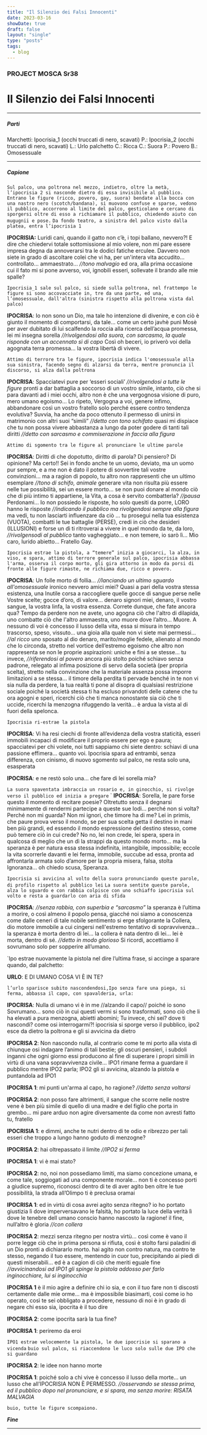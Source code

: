 ```yaml
---
title: "Il Silenzio dei Falsi Innocenti"
date: 2023-03-16
showDate: true
draft: false
layout: "single"
type: "posts"
tags:
  - blog
---
```


### PROJECT MOSCA Sr38

# Il Silenzio dei Falsi Innocenti

---
##### Parti
Marchetti: Ipocrisia_1 (occhi truccati di nero, scavati)
P.: Ipocrisia_2 (occhi truccati di nero, scavati)
L.: Urlo palchetto
C.: Ricca
C.: Suora
P.: Povero
B.: Omosessuale

---

##### Capione
`Sul palco, una poltrona nel mezzo, indietro, oltre la metà, l’ipocrisia 2 si nasconde dietro di essa invisibile al pubblico.`
`Entrano le figure (ricco, povero, gay, suora) bendate alla bocca con una nastro nero (scotch/bandana), si muovono confuse e sparse, vedono il pubblico, accorrono al limite del palco, gesticolano e cercano di sporgersi oltre di esso a richiamare il pubblico, chiedendo aiuto con mugugnii e pose.`
`Da fondo teatro, a sinistra del palco visto dalla platea, entra l’ipocrisia 1`

**IPOCRISIA:**
Luridi cani, quando il gatto non c’è, i topi ballano, nevvero?! E dire che chiedervi totale sottomissione al mio volere, non mi pare essere impresa degna da annoverarsi tra le dodici fatiche erculee. Davvero non siete in grado di ascoltare colei che vi ha, per un'intera vita accudito… controllato… ammaestrato…
*//tono malvagio*
ed ora, alla prima occasione cui il fato mi si pone avverso, voi, ignobili esseri, sollevate il brando alle mie spalle?

`Ipocrisia_1 sale sul palco, si siede sulla poltrona, nel frattempo le figure si sono accovacciate in, tre da una parte, ed una, l’omosessuale, dall'altra (sinistra rispetto alla poltrona vista dal palco)`

**IPOCRISA**:
Io non sono un Dio, ma tale ho intenzione di divenire, e con ciò è giunto il momento di comportarsi, da tale… come un certo javhè punì Mosè per aver dubitato di lui scalfendo la roccia alla ricerca dell’acqua promessa, lei mi insegna sorella
*//rivolgendosi alla suora, con sarcasmo, la quale risponde con un accennato sì di capo*
Così oh beceri, io priverò voi della agognata terra promessa… la vostra libertà di vivere.

`Attimo di terrore tra le figure, ipocrisia indica l'omosessuale alla sua sinistra, facendo segno di alzarsi da terra, mentre pronuncia il discorso, si alza dalla poltrona`

**IPOCRISA**:
Spacciatevi pure per ‘esseri sociali’
_//rivolgendosi a tutte le figure_
pronti a dar battaglia a soccorso di un vostro simile, intanto, ciò che si para davanti ad i miei occhi, altro non è che una vergognosa visione di puro, mero umano egoismo… Lo ripeto, Vergogna a voi, genere infimo, abbandonare così un vostro fratello solo perché essere contro tendenza evolutiva? Suvvia, ha anche da poco ottenuto il permesso di unirsi in matrimonio con altri suoi “simili”
_//detto con tono schifato_
quasi mi dispiace che tu non possa vivere abbastanza a lungo da poter godere di tanti tali diritti
_//detto con sarcasmo e commiserazione in faccia alla figura_

`Attimo di sgomento tra le figure al pronunciare le ultime parole`

**IPOCRISA**:
Diritti di che dopotutto, diritto di parola? Di pensiero? Di opinione? Ma certo!! Sei in fondo anche te un uomo, deviato, ma un uomo pur sempre, e a me non è dato il potere di sovvertire tali vostre convinzioni… ma a ragion di popolo, tu altro non rappresenti che un ultimo esemplare
_//tono di schifo, animale_
generare vita non risulta più essere nelle tue possibilità, sei un essere morto… se non puoi donare al mondo ciò che di più intimo ti appartiene, la Vita, a cosa è servito combatterla?
_//pausa_
Perdonami… Io non possiedo le risposte, ho solo quesiti da porre, LORO hanno le risposte
_//indicando il pubblico ma rivolgendosi sempre alla figura_
ma vedi, tu non lasciarti influenzare da ciò … tu prosegui nella tua esistenza (VUOTA), combatti le tue battaglie (PERSE), credi in ciò che desideri (ILLUSIONI) e forse un dì ti ritroverai a vivere in quel mondo da te, da loro,
_//rivolgensodi al pubblico_
tanto vagheggiato… e non temere, io sarò lì…  Mio caro, lurido abietto… Fratello Gay.

`Ipocrisia estrae la pistola, a “temere” inizia a giocarci, la alza, in viso, e spara, attimo di terrore generale sul palco, ipocrisia abbassa l'arma, osserva il corpo morto, gli gira attorno in modo da porsi di fronte alle figure rimaste, ne richiama due, ricco e povero.`

**IPOCRISA**:
Un folle morto di follia…
_//lanciando un ultimo sguardo all'omosessuale_
ironico nevvero amici miei? Quasi a pari della vostra stessa esistenza, una Inutile corsa a raccogliere quelle gocce di sangue perse nelle Vostre scelte; gocce d’oro, di valore… denaro signori miei, denaro, il vostro sangue, la vostra linfa, la vostra essenza. Correte dunque, che fate ancora qua? Tempo da perdere non ne avete, uno agogna ciò che l'altro di dilapida, uno combatte ciò che l'altro ammaestra, uno muore dove l’altro… Muore.
A nessuno di voi è concesso il lusso della vita, essa si misura in tempo trascorso, speso, vissuto… una gioia alla quale non vi siete mai permessi…
_//al ricco_
uno sposato al dio denaro, marito/moglie fedele, alienato al mondo che lo circonda, stretto nel vortice dell’estremo egoismo che altro non rappresenta se non le proprie aspirazioni: uniche e fini a se stesse… tu invece,
_//riferendosi al povero_
ancora più stolto poiché schiavo senza padrone, relegato al infima posizione di servo della società (per propria scelta), stretto nella convinzione che la materiale assenza possa imporre limitazioni a se stessa… il timore della perdita ti pervade benché in te non vi sia nulla da perdere, la tua realtà ti pone al disopra di qualsiasi restrizione sociale poiché la società stessa ti ha escluso privandoti delle catene che tu ora agogni e speri, ricerchi ciò che ti manca nonostante sia ciò che ti uccide, ricerchi la menzogna rifuggendo la verità…  è ardua la vista al di fuori della spelonca.

`Ipocrisia ri-estrae la pistola`

**IPOCRISA**:
Vi ha resi ciechi di fronte all’evidenza della vostra staticità, esseri immobili incapaci di modificare il proprio essere per ego e paura; spacciatevi per chi volete, noi tutti sappiamo chi siete dentro: schiavi di una passione effimera… quanto voi.
Ipocrisia spara ad entrambi, senza differenza, con cinismo, di nuovo sgomento sul palco, ne resta solo una, esasperata

**IPOCRISA**:
e ne restò solo una… che fare di lei sorella mia?

`La suora spaventata imbraccia un rosario e, in ginocchio, si rivolge verso il pubblico ed inizia a pregare`
`
**IPOCRISA**:
Sorella, le pare forse questo il momento di recitare poesie? Oltretutto senza il degnarsi minimamente di rendermi partecipe a queste sue lodi… perché non si volta? Perché non mi guarda? Non mi ignori, che timore ha di me? Lei in primis, che paure prova verso il mondo, se per sua scelta getta il destino in mani ben più grandi, ed essendo il mondo espressione del destino stesso, come può temere ciò in cui crede?
No no, lei non crede, lei spera, spera in qualcosa di meglio che un dì la strappi da questo mondo morto… ma la speranza è per natura essa stessa indefinita, intangibile, impossibile; eccole la vita scorrerle davanti e lei ferma, immobile, succube ad essa, pronta ad affrontarla armata solo d’amore per la propria misera, falsa, stolta Ignoranza… oh chiedo scusa, Speranza.

`Ipocrisia si avvicina al volto della suora pronunciando queste parole, di profilo rispetto al pubblico lei`
`La suora sentite queste parole, alza lo sguardo e con rabbia colpisce con uno schiaffo ipocrisia sul volto e resta a guardarlo con aria di sfida`

**IPOCRISA**:
_//senza rabbia, con superbia e “sarcasmo”_
la speranza è l’ultima a morire, o così almeno il popolo pensa, giacché noi siamo a conoscenza come dalle ceneri di tale nobile sentimento si erge sfolgorante la Collera, dio motore immobile a cui cingersi nell'estremo tentativo di sopravvivenza… la speranza è morta dentro di lei… la collera è nata dentro di lei… lei è morta, dentro di sé.
_//detto in modo glorioso_
Si ricordi, accettiamo il sovrumano solo per sopperire all’umano.

`Ipo estrae nuovamente la pistola nel dire l’ultima frase, si accinge a sparare quando, dal palchetto:

**URLO**:
E DI UMANO COSA VI È IN TE?

`l’urlo sparisce subito nascondendosi,Ipo senza fare una piega, si ferma, abbassa il capo, con spavalderia, urla:`

**IPOCRISA**:
Nulla di umano vi è in me //alzando il capo// poiché io sono Sovrumano… sono ciò in cui questi vermi si sono trasformati, sono ciò che li ha elevati a pura menzogna, abietti abomini; Tu invece, chi sei? dove ti nascondi? come osi interrogarmi?!
ipocrisia si sporge verso il pubblico, ipo2 esce da dietro la poltrona e gli si avvicina da dietro

**IPOCRISA 2**:
Non nascondo nulla, al contrario come te mi porto alla vista di chiunque osi indagare l’animo di tali bestie; gli oscuri pensieri, i subdoli inganni che ogni giorno essi producono al fine di superare i propri simili in virtù di una vana sopravvivenza civile…
IPO1 rimane ferma a guardare il pubblico mentre IPO2 parla; IPO2 gli si avvicina, alzando la pistola e puntandola ad IPO1

**IPOCRISA 1**:
mi punti un'arma al capo, ho ragione?
_//detto senza voltarsi_

**IPOCRISA 2**:
non posso fare altrimenti, il sangue che scorre nelle nostre vene è ben più simile di quello di una madre e del figlio che porta in grembo… mi pare arduo non agire diversamente da come non avresti fatto tu, fratello

**IPOCRISIA 1**:
e dimmi, anche te nutri dentro di te odio e ribrezzo per tali esseri che troppo a lungo hanno goduto di menzogne?

**IPOCRISA 2**:
hai oltrepassato il limite
_//IPO2 si ferma_

**IPOCRISA 1**:
vi è mai stato?

**IPOCRISA 2**:
no, noi non possediamo limiti, ma siamo concezione umana, e come tale, soggiogati ad una componente morale… non ti è concesso porti a giudice supremo, riconosci dentro di te di aver agito ben oltre le tue possibilità, la strada all’Olimpo ti è preclusa oramai

**IPOCRISA 1**:
ed in virtù di cosa avrei agito senza ritegno? io ho portato giustizia lì dove imperversavano le falsità, ho portato la luce della verità lì dove le tenebre dell umano conscio hanno nascosto la ragione! il fine, null’altro è gloria
_//con collera_

**IPOCRISA 2**:
mezzi senza ritegno per nostra virtù… così come è vano il porre legge ciò che in prima persona si rifiuta, così è stolto farsi paladini di un Dio pronti a dichiararlo morto.
hai agito non contro natura, ma contro te stesso, negando il  tuo essere, mentendo in cuor tuo, precipitando ai piedi di questi miserabili... ed è a cagion di ciò che meriti eguale fine
_//avvicinandosi ad IPO1 gli spinge la pistola addosso per farlo inginocchiare, lui si inginocchia_

**IPOCRISA 1**
è il mio agire a definire chi io sia, e con il tuo fare non ti discosti certamente dalle mie orme… ma è impossibile biasimarti, così come io ho operato, così te sei obbligato a procedere, nessuno di noi è in grado di negare chi esso sia, ipocrita è il tuo dire

 **IPOCRISA 2**:
come ipocrita sarà la tua fine?

**IPOCRISA 1**:
periremo da eroi

`IPO1 estrae velocemente la pistola, le due ipocrisie si sparano a vicenda`
`buio sul palco, si riaccendono le luco solo sulle due IPO che si guardano`

**IPOCRISA 2**:
le idee non hanno morte

**IPOCRISA 1**:
poiché solo a chi vive è concesso il lusso della  morte… un lusso che all’IPOCRISIA NON È PERMESSO.
_//osservando se stessa prima, ed il pubblico dopo nel pronunciare, e si spara, ma senza morire: RISATA MALVAGIA_

`buio, tutte le figure scompaiono.`

***Fine***

---

